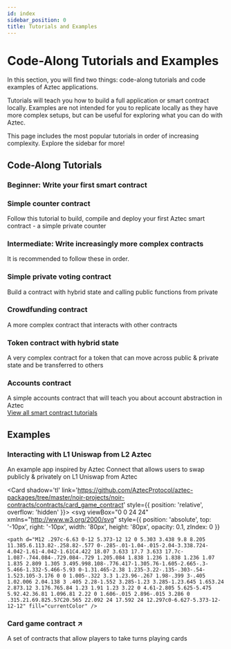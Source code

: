 ```yaml
---
id: index
sidebar_position: 0
title: Tutorials and Examples
---
```


# Code-Along Tutorials and Examples

In this section, you will find two things: code-along tutorials and code examples of Aztec applications. 

Tutorials will teach you how to build a full application or smart contract locally. Examples are not intended for you to replicate locally as they have more complex setups, but can be useful for exploring what you can do with Aztec.

This page includes the most popular tutorials in order of increasing complexity. Explore the sidebar for more!

## Code-Along Tutorials

### Beginner: Write your first smart contract

<div className="card-container full-width">
  <Card shadow='tl' link='/guides/developer_guides/getting_started/quickstart'>
    <CardHeader>
      <h3>Simple counter contract</h3>
    </CardHeader>
    <CardBody>
     Follow this tutorial to build, compile and deploy your first Aztec smart contract - a simple private counter 
    </CardBody>
  </Card>
</div>


### Intermediate: Write increasingly more complex contracts

It is recommended to follow these in order.

<div className="card-container">
  <Card shadow='tl' link='/tutorials/codealong/contract_tutorials/counter_contract'>
    <CardHeader>
      <h3>Simple private voting contract</h3>
    </CardHeader>
    <CardBody>
      Build a contract with hybrid state and calling public functions from private
    </CardBody>
  </Card>

  <Card shadow='tl' link='/tutorials/codealong/contract_tutorials/crowdfunding_contract'>
    <CardHeader>
      <h3>Crowdfunding contract</h3>
    </CardHeader>
    <CardBody>
      A more complex contract that interacts with other contracts
    </CardBody>
  </Card>

  <Card shadow='tl' link='/tutorials/codealong/contract_tutorials/token_contract'>
    <CardHeader>
      <h3>Token contract with hybrid state</h3>
    </CardHeader>
    <CardBody>
      A very complex contract for a token that can move across public & private state and be transferred to others
    </CardBody>
  </Card>

   <Card shadow='tl' link='/tutorials/codealong/contract_tutorials/write_accounts_contract'>
    <CardHeader>
      <h3>Accounts contract</h3>
    </CardHeader>
    <CardBody>
      A simple accounts contract that will teach you about account abstraction in Aztec
    </CardBody>
  </Card>
</div>

<div className="view-all-link">
  <a href="/tutorials/codealong/contract_tutorials/counter_contract">View all smart contract tutorials</a>
</div>

## Examples

<div className="card-container">
  <Card shadow='tl' link='/tutorials/examples/uniswap/l2_contract'>
    <CardHeader>
      <h3>Interacting with L1 Uniswap from L2 Aztec</h3>
    </CardHeader>
    <CardBody>
      An example app inspired by Aztec Connect that allows users to swap publicly & privately on L1 Uniswap from Aztec
    </CardBody>
  </Card>

<Card shadow='tl' link='https://github.com/AztecProtocol/aztec-packages/tree/master/noir-projects/noir-contracts/contracts/card_game_contract' style={{ position: 'relative', overflow: 'hidden' }}>
  <svg 
    viewBox="0 0 24 24" 
    xmlns="http://www.w3.org/2000/svg" 
    style={{
      position: 'absolute',
      top: '-10px',
      right: '-10px',
      width: '80px',
      height: '80px',
      opacity: 0.1,
      zIndex: 0
    }}
  >
    <path d="M12 .297c-6.63 0-12 5.373-12 12 0 5.303 3.438 9.8 8.205 11.385.6.113.82-.258.82-.577 0-.285-.01-1.04-.015-2.04-3.338.724-4.042-1.61-4.042-1.61C4.422 18.07 3.633 17.7 3.633 17.7c-1.087-.744.084-.729.084-.729 1.205.084 1.838 1.236 1.838 1.236 1.07 1.835 2.809 1.305 3.495.998.108-.776.417-1.305.76-1.605-2.665-.3-5.466-1.332-5.466-5.93 0-1.31.465-2.38 1.235-3.22-.135-.303-.54-1.523.105-3.176 0 0 1.005-.322 3.3 1.23.96-.267 1.98-.399 3-.405 1.02.006 2.04.138 3 .405 2.28-1.552 3.285-1.23 3.285-1.23.645 1.653.24 2.873.12 3.176.765.84 1.23 1.91 1.23 3.22 0 4.61-2.805 5.625-5.475 5.92.42.36.81 1.096.81 2.22 0 1.606-.015 2.896-.015 3.286 0 .315.21.69.825.57C20.565 22.092 24 17.592 24 12.297c0-6.627-5.373-12-12-12" fill="currentColor" />
  </svg>
  <CardHeader style={{ position: 'relative', zIndex: 1 }}>
    <h3>Card game contract <span style={{ marginLeft: '5px', fontSize: '0.8em' }}>↗️</span></h3>
  </CardHeader>
  <CardBody style={{ position: 'relative', zIndex: 1 }}>
    A set of contracts that allow players to take turns playing cards 
  </CardBody>
</Card>
</div>

<style>
{`
  .card-container {
  display: grid;
  grid-template-columns: repeat(auto-fit, minmax(300px, 1fr));
  gap: 1rem;
  margin-bottom: 1rem;
}

.card-container.full-width {
  grid-template-columns: 1fr;
}

@media (min-width: 769px) {
  .card-container:not(.full-width) {
    grid-template-columns: repeat(2, 1fr);
  }
}

.card-link-wrapper {
  display: contents;
}

.card {
  display: flex;
  flex-direction: column;
  height: 100%;
  transition: all 0.3s ease;
}

.card:hover {
  transform: scale(1.02);
}

.card__body {
  flex: 1;
}

.view-all-link {
  text-align: right;
  margin-bottom: 2rem;
}

.view-all-link a {
  font-size: 0.9rem;
  color: var(--ifm-color-primary);
  text-decoration: none;
}
`}
</style>